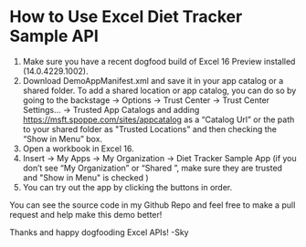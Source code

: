 # How to Use Excel Diet Tracker Sample API


1.	Make sure you have a recent dogfood build of Excel 16 Preview installed (14.0.4229.1002).
2.  Download DemoAppManifest.xml and save it in your app catalog or a shared folder. To add a shared location or app catalog, you can do so by going to the backstage -> Options -> Trust Center -> Trust Center Settings… -> Trusted App Catalogs and adding https://msft.spoppe.com/sites/appcatalog as a “Catalog Url” or the path to your shared folder as "Trusted Locations" and then checking the “Show in Menu” box.  
2.	Open a workbook in Excel 16.
3.	Insert -> My Apps -> My Organization -> Diet Tracker Sample App (if you don’t see “My Organization” or “Shared ”, make sure they are trusted and "Show in Menu" is checked )
4.	You can try out the app by clicking the buttons in order.

You can see the source code in my Github Repo and feel free to make a pull request and help make this demo better!


Thanks and happy dogfooding Excel APIs!
-Sky




